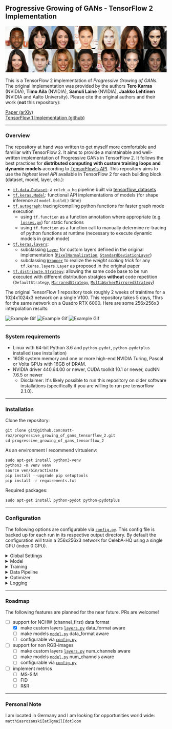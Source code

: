 ## Progressive Growing of GANs - TensorFlow 2 Implementation

![Representative image](res/representative_image_512x1792x3.png)

This is a TensorFlow 2 implementation of *Progressive Growing of GANs*. The original implementation was provided by the authors
**Tero Karras** (NVIDIA), **Timo Aila** (NVIDIA), **Samuli Laine** (NVIDIA), **Jaakko Lehtinen** (NVIDIA and Aalto University).
Please cite the original authors and their work (**not** this repository):

[Paper (arXiv)](http://arxiv.org/abs/1710.10196) <br>
[TensorFlow 1 Implementation (github)](https://github.com/tkarras/progressive_growing_of_gans)

---
### Overview
The repository at hand was written to get myself more comfortable and familiar with TensorFlow 2. It aims to provide a maintainable and well-written implementation of Progressive GANs in TensorFlow 2. It follows the best practices for **distributed computing with custom training loops and dynamic models** according to [TensorFlow's API](https://www.tensorflow.org/api_docs/python/). This repository aims to use the *highest level API* available in TensorFlow 2 for each building block (dataset, model, layer, etc.):

* [`tf.data.Dataset`](https://www.tensorflow.org/api_docs/python/tf/data/Dataset): a `celeb_a_hq` pipeline built via [tensorflow_datasets](https://www.tensorflow.org/datasets)
* [`tf.keras.Model`](https://www.tensorflow.org/api_docs/python/tf/keras/Model): functional API implementations of models (for shape inference at `model.build()` time)
* [`tf.autograph`](https://www.tensorflow.org/api_docs/python/tf/autograph): tracing/compiling python functions for faster graph mode execution 
  * using `tf.function` as a function annotation where appropriate (e.g. [`losses.py`](losses.py)) for static functions
  * using `tf.function` as a function call to manually determine re-tracing of python functions at runtime (necessary to execute dynamic models in graph mode)
* [`tf.keras.layers`](https://www.tensorflow.org/api_docs/python/tf/keras/layers):
  * subclassing [`Layer`](https://www.tensorflow.org/api_docs/python/tf/keras/layers/Layer) for custom layers defined in the original implementation ([`PixelNormalization`](https://github.com/tkarras/progressive_growing_of_gans/blob/master/networks.py#L120), [`StandardDeviationLayer`](https://github.com/tkarras/progressive_growing_of_gans/blob/master/networks.py#L127))
  * subclassing [`Wrapper`](https://www.tensorflow.org/api_docs/python/tf/keras/layers/Wrapper) to realize the *weight scaling trick* for any `tf.keras.layers.Layer` as proposed in the original paper
* [`tf.distribute.Strategy`](https://www.tensorflow.org/api_docs/python/tf/distribute/Strategy): allowing the same code base to be run executed with different distribution stratgies **without** code repetition (`DefaultStrategy`, [`MirroredStrategy`](https://www.tensorflow.org/api_docs/python/tf/distribute/MirroredStrategy), [`MultiWorkerMirroredStrategy`](https://www.tensorflow.org/api_docs/python/tf/distribute/experimental/MultiWorkerMirroredStrategy))

The original TensorFlow 1 repository took roughly 2 weeks of traintime for a 1024x1024x3 network on a single V100. This repository takes 5 days, 11hrs for the same network on a Quadro RTX 6000. Here are some 256x256x3 interpolation results:

![Example Gif](res/inter3.gif) ![Example Gif](res/inter2.gif) ![Example Gif](res/inter1.gif)

---
### System requirements
* Linux with 64-bit Python 3.6 and `python-pydot`, `python-pydotplus` installed (see installation)
* 16GB system memory and one or more high-end NVIDIA Turing, Pascal or Volta GPUs with 16GB of DRAM. 
* NVIDIA driver 440.64.00 or newer, CUDA toolkit 10.1 or newer, cudNN 7.6.5 or newer
   * Disclaimer: It's likely possible to run this repository on older software installations (specifically if you are willing to run pre tensorflow 2.1.0).  

---
### Installation
Clone the repository:

    git clone git@github.com:matt-roz/progressive_growing_of_gans_tensorflow_2.git
    cd progressive_growing_of_gans_tensorflow_2
    
As an environment I recommend virtualenv: 
    
    sudo apt-get install python3-venv
    python3 -m venv venv
    source ven/bin/activate
    pip install --upgrade pip setuptools
    pip install -r requirements.txt

Required packages:

    sudo apt-get install python-pydot python-pydotplus

---
### Configuration
The following options are configurable via [`config.py`](config.py). This config file is backed up for each run in its respective output directory. By default the configuration will train a 256x256x3 network for CelebA-HQ using a single GPU (index 0 GPU). 
<details><summary>Global Settings</summary>

| identifier | dtype | default | meaning |
|---|---|---|---|
| save | bool | True | de-/activates model saving and checkpointing |
| evaluate | bool | True | de-/activates model  evaluation|
| logging | bool | True | de-/activates file logging (incl. TensorBoard) |
| out_dir | str, os.PathLike | '/media/storage/outs/' | directory for output files (images, models) |
| log_dir | str, os.PathLike | '/media/storage/outs/' | directory for logging (logfile, tensorboard) |
| data_dir | str, os.PathLike | '~/tensorflow_datasets' | directory to load tensorflow_datasets from |
| train_eagerly | bool | False | de-/activates execution of train_step in graph mode |
| XLA | bool | False | de-/activates XLA JIT compilation for train_step |
| strategy | str | 'default' | distribution strategy |
| checkpoint_freq | uint | 54 | epoch frequency to checkpoint models with (0 = disabled) |
| eval_freq | uint | 1 | epoch frequency to evaluate models with (0 = disabled) |
| log_freq | uint | 1 | epoch frequency to log with (0 = disabled) |

</details>

<details><summary>Model</summary>

| identifier | dtype | default | meaning |
|---|---|---|---|
| leaky_alpha | float | 0.2 | leakiness of LeakyReLU activations |
| generator_ema | float | 0.999 | exponential moving average of final_generator |
| resolution | uint | 256 | final resolution |
| noise_dim | uint | 512 | noise_dim generator projects from |
| epsilon | float | 1e-8 | small constant for numerical stability in model layers |
| use_bias | bool | True | de-/activates usage of biases in all trainable layers |
| use_stages | bool | True | de-/activates progressive training of model in stages |
| use_fused_scaling | bool | True | de-/activates up- and downsampling of images via strides=(2, 2) in Conv2D and Conv2DTranspose |
| use_weight_scaling | bool | True | de-/activates weight scaling trick |
| use_alpha_smoothing | bool | True | de-/activates smoothing in an image from a previous block after increasing the model to a new stage |
| use_noise_normalization | bool | True | de-/activates pixel_normalization on noise input at generator start |

</details>

<details><summary>Training</summary>

| identifier | dtype | default | meaning |
|---|---|---|---|
| epochs | uint | 432 | number of epochs to train for |
| epochs_per_stage | uint | 54 | number of epochs per stage |
| alpha_init | float | 0.0 |  initial alpha value to smooth in images from previous block |
| use_epsilon_penalty | bool | True | de-/activates epsilon_drift_penalty applied to discriminator loss |
| drift_epsilon | float | 0.001 |  epsilon scalar for epsilon_drift_penalty |
| use_gradient_penalty | bool | True | de-/activates gradient_penalty applied to discriminator loss |
| wgan_lambda | float | 10.0 | wasserstein lambda scalar for gradient_penalty |
| wgan_target | float | 1.0 | wasserstein target scalar for gradient_penalty |

</details>

<details><summary>Data Pipeline</summary>

| identifier | dtype | default | meaning |
|---|---|---|---|
| registered_name | str | 'celeb_a_hq' | name argument for tensorflow_datasets.load |
| split | str  | 'train' | split argument for tensorflow_datasets.load |
| num_examples | uint | 30000 | number of examples train dataset will contain according to loaded split |
| caching | bool | False | de-/activates dataset caching to file or system memory (see cache_file) |
| cache_file | str, os.PathLike | '/tmp/{timestamp}-tf-dataset.cache' | location of temporary cache_file ("" = load entire dataset into system memory) |
| process_func | function | celeb_a_hq_process_func | function to process each dataset entry with |
| map_parallel_calls | int | tf.data.experimental.AUTOTUNE | number of parallel entries to apply 'process_functions' asynchronously |
| prefetch_parallel_calls | int | tf.data.experimental.AUTOTUNE | number of parallel threads to prefetch entries with concurrently |
| replica_batch_sizes | dict | {2: 128, 3: 128, 4: 128, 5: 64, 6: 32, 7: 16, 8: 8, 9: 6, 10: 4}  | per replica batch size at stage |
| buffer_sizes | dict | {2: 5000, 3: 5000, 4: 2500, 5: 1250, 6: 500, 7: 400, 8: 300, 9: 250, 10: 200}   | buffer size at stage |

</details>

<details><summary>Optimizer</summary>

| identifier | dtype | default | meaning |
|---|---|---|---|
| learning_rates | dict | {2: 1e-3, 3: 1e-3, 4: 1e-3, 5: 1e-3, 6: 1e-3, 7: 1e-3, 8: 1e-3, 9: 1e-3, 10: 1e-3} | learning_rate at stage |
| beta1 | float  | 0.0 | exponential decay rate for the 1st moment estimates |
| beta2 | float  | 0.99 | exponential decay rate for the 2nd moment estimates |
| epsilon | float | 1e-8 | small constant for numerical stability |

</details>

<details><summary>Logging</summary>

| identifier | dtype | default | meaning |
|---|---|---|---|
| device_placement | bool | False |  de-/activates TensorFlow device placement logging |
| level | str | 'INFO' | log level of project logger |
| filename | str, os.PathLike | '{timestamp}-{host}-logfile.log'  | name of resulting log file |
| format | str | '%(asctime)s - %(name)s - %(levelname)s - %(message)s' | log formatting for formatter |
| datefmt | str | '%m/%d/%Y %I:%M:%S %p' | datetime formatting for formatter |
| adapt_tf_logger | bool | True | de-/activates overriding of tf_logger configuration |
| tf_level | str | 'ERROR' | log level of TensorFlow logging logger |

</details>

---
### Roadmap
The following features are planned for the near future. PRs are welcome!

- [ ] support for NCHW (channel_first) data format
  - [x] make custom layers [`layers.py`](layers.py) data_format aware
  - [ ] make models [`model.py`](model.py) data_format aware
  - [ ] configurable via [`config.py`](config.py)
- [ ] support for non RGB-images
  - [ ] make custom layers [`layers.py`](layers.py) num_channels aware
  - [ ] make models [`model.py`](model.py) num_channels aware
  - [ ] configurable via [`config.py`](config.py)
- [ ] implement metrics 
  - [ ] MS-SIM
  - [ ] FID
  - [ ] R&R

---
### Personal Note
I am located in Germany and I am looking for opportunities world wide: `matthiasrozanski[at]gmail[dot]com`  